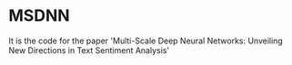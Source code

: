 # MSDNN
It is the code for the paper 'Multi-Scale Deep Neural Networks: Unveiling New Directions in Text Sentiment Analysis'


